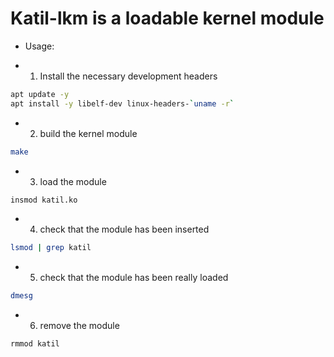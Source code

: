 # Katil-lkm is a loadable kernel module

- Usage:

- 1.  Install the necessary development headers
```bash
apt update -y
apt install -y libelf-dev linux-headers-`uname -r`
```
- 2.  build the kernel module
```bash
make
```
- 3.  load the module
```bash
insmod katil.ko
```
- 4.  check that the module has been inserted
```bash
lsmod | grep katil
```
- 5.  check that the module has been really loaded
```bash
dmesg
```
- 6.  remove the module
```bash
rmmod katil
```
